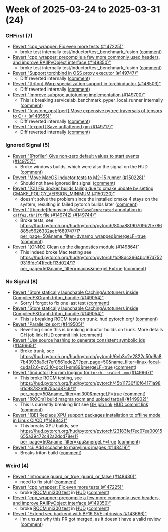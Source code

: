 # Week of 2025-03-24 to 2025-03-31 (24)

### GHFirst (7)

- [Revert "cpp_wrapper: Fix even more tests (#147225)"](https://github.com/pytorch/pytorch/commit/cf7447ae992ed61cfd23df24fc7e7735aedeb987)
  - broke test internally test/inductor/test_benchmark_fusion ([comment](https://github.com/pytorch/pytorch/pull/147225#issuecomment-2761944564))
- [Revert "cpp_wrapper: precompile a few more commonly used headers, and improve RAIIPyObject interface (#149350)"](https://github.com/pytorch/pytorch/commit/e691fcae0ebe9cd7d4709bbb6be5e5e090948270)
  - broke test internally test/inductor/test_benchmark_fusion ([comment](https://github.com/pytorch/pytorch/pull/147225#issuecomment-2761944564))
- [Revert "Support torchbind in OSS proxy executor (#149747)"](https://github.com/pytorch/pytorch/commit/ddb1e9783933229a8b7c3c5494102d4fbb567e6d)
  - Diff reverted internally ([comment](https://github.com/pytorch/pytorch/pull/149747#issuecomment-2760040741))
- [Revert "[triton] Warp specialization support in torchinductor (#148503)"](https://github.com/pytorch/pytorch/commit/efc975feb26ee31649cfae2aaba62c1807ee98a6)
  - Diff reverted internally ([comment](https://github.com/pytorch/pytorch/pull/148503#issuecomment-2758590645))
- [Revert "Improve subproc autotuning implementation (#149700)"](https://github.com/pytorch/pytorch/commit/185aaaaf8e1ce697c197f99352ac24d58b9525e8)
  - This is breaking servicelab_benchmark_pyper_local_runner internally ([comment](https://github.com/pytorch/pytorch/pull/149700#issuecomment-2755975959))
- [Revert "[custom_ops][perf] Move expensive pytree traversals of tensors to C++ (#148555)"](https://github.com/pytorch/pytorch/commit/d256b2dcb21f5a97f57b918e3129d0e47116e405)
  - Diff reverted internally ([comment](https://github.com/pytorch/pytorch/pull/148555#issuecomment-2753283221))
- [Revert "[export] Save unflattened gm (#149717)"](https://github.com/pytorch/pytorch/commit/42e7bda53eb2b2fab9d11626ec6d414180386522)
  - Diff reverted internally ([comment](https://github.com/pytorch/pytorch/pull/149717#issuecomment-2748924563))

### Ignored Signal (5)

- [Revert "[Profiler] Give non-zero default values to start events (#149757)"](https://github.com/pytorch/pytorch/commit/3b00ff885095b37d722bb537781a102431c5459e)
  - Broke windows builds, which were also the signal on the HUD ([comment](https://github.com/pytorch/pytorch/pull/149757#issuecomment-2763461365))
- [Revert "Move MacOS inductor tests to M2-15 runner (#150228)"](https://github.com/pytorch/pytorch/commit/ccfde4dadfa3c342076a1ee387017f84dd4ad2f7)
  -  Should not have ignored lint signal ([comment](https://github.com/pytorch/pytorch/pull/150228#issuecomment-2762794366))
- [Revert "[CI] Fix docker builds failing due to cmake update by setting CMAKE_POLICY_VERSION_MINIMUM (#150220)"](https://github.com/pytorch/pytorch/commit/7ac0658757d745cda7d7b978848f9d7d6b9fe11a)
  - doesn't solve the problem since the installed cmake 4 stays on the system, resulting in failed pytorch builds later ([comment](https://github.com/pytorch/pytorch/pull/150220#issuecomment-2762623078))
- [Revert "[fbcode]Removing `@NoIntBaseDeprecated` annotation in `caffe2.thrift` file (#149742) (#149744)"](https://github.com/pytorch/pytorch/commit/1a3bd894ff01974a79929120029726bea77602fd)
  - Broke tests, see https://hud.pytorch.org/hud/pytorch/pytorch/80aa88f90709b2fe786885e5626332aebf689747/1?per_page=50&name_filter=dynamo_wrapped&mergeLF=true ([comment](https://github.com/pytorch/pytorch/pull/149744#issuecomment-2759676260))
- [Revert "[ONNX] Clean up the diagnostics module (#149864)"](https://github.com/pytorch/pytorch/commit/30e8be599f35f537810923417bbf435a63c11229)
  - This indeed broke Mac testing see https://hud.pytorch.org/hud/pytorch/pytorch/1c98dc3664bc187d7529316fdc141fcdbf13d024/1?per_page=50&name_filter=macos&mergeLF=true ([comment](https://github.com/pytorch/pytorch/pull/149864#issuecomment-2752317873))

### No Signal (8)

- [Revert "Store statically launchable CachingAutotuners inside CompiledFXGraph.triton_bundle (#149054)"](https://github.com/pytorch/pytorch/commit/7c4e49750e3df78f3aea2ce7398ec1c6b22cb385)
  - Sorry I forgot to fix one last test ([comment](https://github.com/pytorch/pytorch/pull/149054#issuecomment-2761381443))
- [Revert "Store statically launchable CachingAutotuners inside CompiledFXGraph.triton_bundle (#149054)"](https://github.com/pytorch/pytorch/commit/80aa88f90709b2fe786885e5626332aebf689747)
  - This is breaking ROCM tests on trunk. hud.pytorch.org/ ([comment](https://github.com/pytorch/pytorch/pull/149054#issuecomment-2759604301))
- [Revert "Parallelize sort (#149505)"](https://github.com/pytorch/pytorch/commit/a9d08ed0ceddb2669600b796505c032fdb105d94)
  - Reverting since this is breaking inductor builds on trunk. More details [GH job link](https://github.com/pytorch/pytorch/actions/runs/14000726218/job/39207447863) [HUD commit link](https://hud.pytorch.org/pytorch/pytorch/commit/842d51500be144d53f4d046d31169e8f46c063f6) ([comment](https://github.com/pytorch/pytorch/pull/149505#issuecomment-2759082390))
- [Revert "Use source hashing to generate consistent symbolic ids (#149665)"](https://github.com/pytorch/pytorch/commit/af7719a2fa0d039c995a7fd1268f627c512bc886)
  - Broke trunk, see https://hud.pytorch.org/hud/pytorch/pytorch/6eb3c2e2822c50d8a87b43938a9cf7ef0561ede2/1?per_page=50&name_filter=linux-focal-cuda12.6-py3.10-gcc11-sm89&mergeLF=true ([comment](https://github.com/pytorch/pytorch/pull/149665#issuecomment-2758578187))
- [Revert "[inductor] Fix mm logging for `torch._scaled_.mm` (#149967)"](https://github.com/pytorch/pytorch/commit/ab9ca6b31f9fb9e1431a22dbfe2b64cd56f1bb51)
  - This broke ROCM testing, see https://hud.pytorch.org/hud/pytorch/pytorch/45b11730f10f64171a9861c98782e1875bad87c9/1?per_page=50&name_filter=mi300&mergeLF=true ([comment](https://github.com/pytorch/pytorch/pull/149967#issuecomment-2753149024))
- [Revert "[ROCm] build magma rocm and upload tarball (#149902)"](https://github.com/pytorch/pytorch/commit/d3b7cf7b7d777a9ca79145acba077b16ebc9cf62)
  - This is currently breaking lint see [GH job link](https://github.com/pytorch/pytorch/actions/runs/14069330750/job/39399569526) [HUD commit link](https://hud.pytorch.org/pytorch/pytorch/commit/bf8f4efd3158204592643e6cf26889fff5afcee2) ([comment](https://github.com/pytorch/pytorch/pull/149902#issuecomment-2752594578))
- [Revert "[BE] Replace XPU support packages installation to offline mode in Linux CI/CD (#149843)"](https://github.com/pytorch/pytorch/commit/7b218ca874cfe4835eabdce2d733025d9742f13d)
  - This breaks XPU builds, see https://hud.pytorch.org/hud/pytorch/pytorch/23183fef7ec07ea00015655a39472c42a2dcd78e/1?per_page=50&name_filter=xpu&mergeLF=true ([comment](https://github.com/pytorch/pytorch/pull/149843#issuecomment-2751482412))
- [Revert "ci: Add sccache to manylinux images (#148419)"](https://github.com/pytorch/pytorch/commit/453da423d4466dcf8bd2af43aad19a0c21f967b9)
  - Breaks triton build ([comment](https://github.com/pytorch/pytorch/pull/148419#issuecomment-2748759515))

### Weird (4)

- [Revert "Introduce guard_or_true, guard_or_false (#148430)"](https://github.com/pytorch/pytorch/commit/e080bac5336f80f7833efd38c19986db4a30d350)
  - need to fix stuff ([comment](https://github.com/pytorch/pytorch/pull/148430#issuecomment-2756701436))
- [Revert "cpp_wrapper: Fix even more tests (#147225)"](https://github.com/pytorch/pytorch/commit/1b373f6cd4bfe3ffdbab8aeee06decb1dc656f7d)
  - broke [ROCM mi300 test](https://github.com/pytorch/pytorch/actions/runs/14066803692/job/39393110086) in [HUD](https://hud.pytorch.org/hud/pytorch/pytorch/main/1?per_page=50&name_filter=rocm-mi300%20%2F%20linux-focal-rocm6.3-py3.10%20%2F%20test%20(default%2C%201%2C%206%2C%20linux.rocm.gpu.mi300.2)&mergeLF=true) ([comment](https://github.com/pytorch/pytorch/pull/147225#issuecomment-2752799778))
- [Revert "cpp_wrapper: precompile a few more commonly used headers, and improve RAIIPyObject interface (#149350)"](https://github.com/pytorch/pytorch/commit/91bf92597c056c8fe403065d5b18d3099d42bc9a)
  - broke [ROCM mi300 test](https://github.com/pytorch/pytorch/actions/runs/14066803692/job/39393110086) in [HUD](https://hud.pytorch.org/hud/pytorch/pytorch/main/1?per_page=50&name_filter=rocm-mi300%20%2F%20linux-focal-rocm6.3-py3.10%20%2F%20test%20(default%2C%201%2C%206%2C%20linux.rocm.gpu.mi300.2)&mergeLF=true) ([comment](https://github.com/pytorch/pytorch/pull/147225#issuecomment-2752799778))
- [Revert "Extend vec backend with BF16 SVE intrinsics (#143666)"](https://github.com/pytorch/pytorch/commit/bada898f5ee2bbe1a7c61dbffe51c238e0b40af5)
  - I'm unsure why this PR got merged, as it doesn't have a valid review ([comment](https://github.com/pytorch/pytorch/pull/143666#issuecomment-2749013169))
